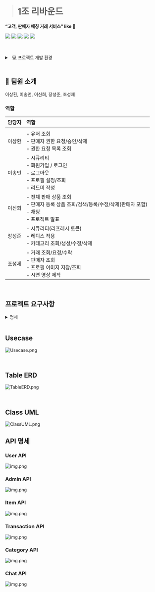 
> # 1조 리바운드 
**“고객, 판매자 매칭 거래 서비스” like 🥕**

<img src="https://img.shields.io/badge/java-007396?style=for-the-badge&logo=java&logoColor=white"> <img src="https://img.shields.io/badge/spring-6DB33F?style=for-the-badge&logo=spring&logoColor=white">
<img src="https://img.shields.io/badge/springboot-6DB33F?style=for-the-badge&logo=springboot&logoColor=white">
<img src="https://img.shields.io/badge/postman-FF6C37?style=for-the-badge&logo=postman&logoColor=white">
<img src="https://img.shields.io/badge/github-181717?style=for-the-badge&logo=github&logoColor=white">

<br>
<br>

<details><summary> &nbsp 💻 프로젝트 개발 환경</summary>

- spring 2.7.7

- JDK 11
- build.gradle
    ```
   dependencies {
        implementation 'org.springframework.boot:spring-boot-starter-data-jpa'
        implementation 'org.springframework.boot:spring-boot-starter-security'
        implementation 'org.springframework.boot:spring-boot-starter-web'
        implementation 'org.springframework.boot:spring-boot-starter-validation'
    
        compileOnly 'org.projectlombok:lombok'
        runtimeOnly 'com.h2database:h2'
        annotationProcessor 'org.projectlombok:lombok'
    
        testImplementation 'org.springframework.boot:spring-boot-starter-test'
        testImplementation 'org.springframework.security:spring-security-test'
    
        testCompileOnly 'org.projectlombok:lombok'
        testAnnotationProcessor 'org.projectlombok:lombok'
    
    
        compileOnly group: 'io.jsonwebtoken', name: 'jjwt-api', version: '0.11.2'
        runtimeOnly group: 'io.jsonwebtoken', name: 'jjwt-impl', version: '0.11.2'
        runtimeOnly group: 'io.jsonwebtoken', name: 'jjwt-jackson', version: '0.11.2'
    
        implementation 'org.springframework.boot:spring-boot-starter-data-redis'
        implementation group: 'it.ozimov', name: 'embedded-redis', version: '0.7.1'
    
        implementation 'org.springframework.boot:spring-boot-starter-websocket'
    }
    ```

- application.properties

  ```
   spring.jpa.hibernate.ddl-auto=create
    spring.jpa.generate-ddl=true
    
    spring.jpa.properties.hibernate.format_sql=true
    spring.jpa.properties.hibernate.highlight_sql=true
    logging.level.org.hibernate.SQL=debug
    logging.level.org.hibernate.type.descriptor.sql=trace
    
    spring.h2.console.enabled=true
    spring.datasource.url=jdbc:h2:mem:db;MODE=MYSQL;
    spring.datasource.username=sa
    
    jwt.secret.key=7ZWt7ZW0OTntmZTsnbTtjIXtlZzqta3snYTrhIjrqLjshLjqs4TroZzrgpjslYTqsIDsnpDtm4zrpa3tlZzqsJzrsJzsnpDrpbzrp4zrk6TslrTqsIDsnpA=
    
    spring.redis.host=localhost
    spring.redis.port=6379
    
    profile.default.image.path=/Users/sj/Downloads/default_profile.png
    profile.image.dir=/Users/sj/Downloads/user_profile_image/
    ```
</details>
<br>

## 👥 팀원 소개
이상환, 이송언, 이신희, 장성준, 조성제

### 역할

| 담당자 | 역할                                                                          |
|:---:|:----------------------------------------------------------------------------|
|     |                                                                             |
| 이상환 | - 유저 조회<br/>- 판매자 권한 요청/승인/삭제<br/>- 권한 요청 목록 조회                             |
| 이송언 | -  시큐리티<br/>- 회원가입 / 로그인<br/>-  로그아웃<br/>- 프로필 설정/조회<br/>- 리드미 작성           |
| 이신희 | - 전체 판매 상품 조회<br/>- 판매자 등록 상품 조회/검색/등록/수정/삭제(판매자 포함)<br/>- 채팅<br/>- 프로젝트 발표 |
| 장성준 | - 시큐리티(리프레시 토큰)<br/>-  레디스 적용<br/>- 카테고리 조회/생성/수정/삭제                        |
| 조성제 | - 거래 조회/요청/수락<br/>- 판매자 조회<br/>- 프로필 이미지 저장/조회<br/>- 시연 영상 제작               |


<br>

## 프로젝트 요구사항
<details><summary> 명세
</summary>- 우리팀만의 매칭 서비스 프로젝트 만들기
[ 고객-판매자 매칭 서비스 (매칭주제 자유) ]

- 회원가입/로그인/로그아웃/토큰 기능
- 유저 권한 기능
    - 유저는 3가지 권한으로 나뉩니다.
        - 고객 : 최초 회원가입한 유저
        - 판매자 : 판매자 승인을 받은 고객
        - 운영자 : 판매자 승인을 해주는 유저
- 유저 권한 별 기능
    - 고객
        - 조회
            - 나의 프로필 설정 및 조회 : 유저별 프로필(닉네임, 이미지)을 설정할 수 있고 조회
            - 전체 판매상품 목록 : 판매 상품목록을 페이징하며 조회
            - 전체 판매자 목록 : 판매자들의 목록을 페이징하며 조회
            - 판매자 정보 : 판매자를 선택해서 프로필 정보(닉네임,이미지,소개글+매칭주제 정보)를 조회
        - 작성
            - 판매자에게 요청폼 : 판매자에게 요청내용(매칭주제 정보) 보내기
        - 권한 요청
            - 판매자 등록 요청 : 판매자 프로필 요청 정보를 작성해서 운영자에게 판매자 등록 요청
    - 판매자
        - 조회
            - 나의 판매자 프로필 설정 및 조회 : 판매자별 프로필(닉네임,이미지,소개글+매칭주제 정보)을 설정, 조회
            - 나의 판매상품 조회 : 내가 판매중인 상품 목록을 페이징하며 조회
            - 고객요청 목록 조회 : 모든상품의 고객요청 목록을 페이징하며 조회
        - 등록
            - 나의 판매상품 등록 : 판매 상품 정보를 작성하여 목록에 등록
        - 수정
            - 나의 판매상품 수정/삭제 : 판매 상품 정보를 작성하여 목록에서 수정
        - 삭제
            - 나의 판매상품 삭제 : 판매 상품 정보를 작성하여 목록에서 삭제
        - 고객요청 처리 : 고객요청을 수락하고 완료처리
    - 운영자
        - 조회
            - 고객 목록 : 고객들의 목록을 페이징하며 조회
            - 판매자 목록 : 판매자들의 목록을 페이징하며 조회
            - 판매자 등록 요청폼 목록 : 판매자 등록 요청목록을 조회
        - 권한 등록
            - 판매자 권한 승인 : 판매자 등록 요청을 승인
        - 삭제
            - 판매자 권한 : 유저의 판매자 권한을 삭제
- 검색 기능
    - 키워드 검색 : 페이징 목록 조회를 할때 검색 키워드를 입력해 검색하는 기능을 추가해보세요.
    - 판매자 검색 : 페이징 목록 조회를 할때 판매자명으로 검색하는 기능을 추가해보세요.


- 고객-판매자 대화 기능
    - 대화방 생성 : 판매가 시작될때 대화방이 생성된다.
    - 대화 메세지 전송기능 : 고객과 판매자가 판매건에 대한 대화를 나눈다.
    - 대화방 메세지 목록 조회 : 고객과 판매자가 나눈 대화목록을 조회할 수 있다.
    - 대화방 종료 : 판매가 완료될때 대화방이 중지되고 더이상 메세지 전송이 불가능하다.
</details>

<br>

## Usecase
![Usecase.png](document/Usecase.png)

<br>

## Table ERD
![TableERD.png](document/TableERD.png)

<br>

## Class UML
![ClassUML.png](document/ClassUML.png)

## API 명세
### User API
![img.png](document/UserAPI.png)


### Admin API
 ![img.png](document/AdminAPI.png)


### Item API
![img.png](document/ItemAPI.png)


### Transaction API
![img.png](document/TransactionAPI.png)


### Category API
![img.png](document/CategoryAPI.png)


### Chat API
![img.png](document/ChatAPI.png)













